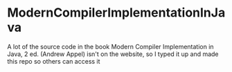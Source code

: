 ModernCompilerImplementationInJava
==================================

A lot of the source code in the book Modern Compiler Implementation in Java, 2 ed. (Andrew Appel) isn't on the website, so I typed it up and made this repo so others can access it
